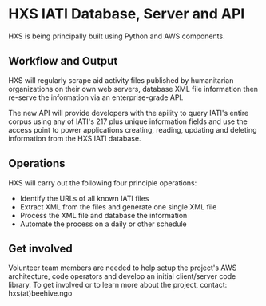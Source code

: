 # HXS IATI Database, Server and API

HXS is being principally built using Python and AWS components.

## Workflow and Output

HXS will regularly scrape aid activity files published by humanitarian organizations on their own web servers, database XML file information then re-serve the information via an enterprise-grade API.

The new API will provide developers with the apility to query IATI's entire corpus using any of IATI's 217 plus unique information fields and use the access point to power applications creating, reading, updating and deleting information from the HXS IATI database.

## Operations

HXS will carry out the following four principle operations:

* Identify the URLs of all known IATI files
* Extract XML from the files and generate one single XML file
* Process the XML file and database the information
* Automate the process on a daily or other schedule

## Get involved

Volunteer team members are needed to help setup the project's AWS architecture, code operators and develop an initial client/server code library. To get involved or to learn more about the project, contact: hxs(at)beehive.ngo
